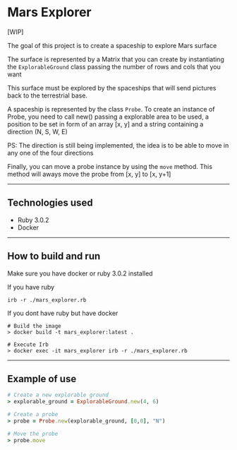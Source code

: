 # Mars Explorer

[WIP]

The goal of this project is to create a spaceship to explore Mars surface

The surface is represented by a Matrix that you can create by instantiating the ``ExplorableGround`` class passing the number of rows and cols that you want

This surface must be explored by the spaceships that will send pictures back to the terrestrial base.

A spaceship is represented by the class ``Probe``. To create an instance of Probe, you need to call new() passing a explorable area to be used, a position to be set in form of an array [x, y] and a string containing a direction (N, S, W, E)

PS: The direction is still being implemented, the idea is to be able to move in any one of the four directions

Finally, you can move a probe instance by using the ``move`` method. This method will aways move the probe from [x, y] to [x, y+1]

---

## Technologies used 

- Ruby 3.0.2
- Docker

---

## How to build and run

Make sure you have docker or ruby 3.0.2 installed

If you have ruby
```console
irb -r ./mars_explorer.rb
```

If you dont have ruby but have docker

```console
# Build the image
> docker build -t mars_explorer:latest .

# Execute Irb
> docker exec -it mars_explorer irb -r ./mars_explorer.rb
```

---

## Example of use


```ruby
# Create a new explorable ground
> explorable_ground = ExplorableGround.new(4, 6)

# Create a probe
> probe = Probe.new(explorable_ground, [0,0], "N")

# Move the probe
> probe.move
```